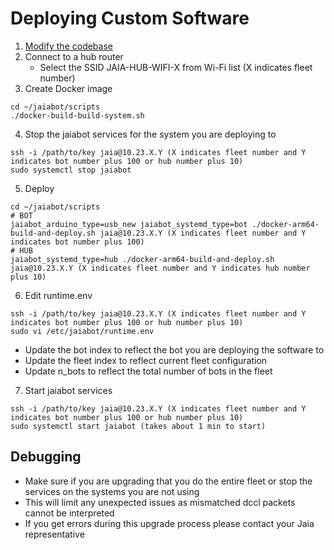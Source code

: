 # Deploying Custom Software

1. [Modify the codebase](./page93_modifying_codebase.md)
2. Connect to a hub router
    * Select the SSID JAIA-HUB-WIFI-X from Wi-Fi list (X indicates fleet number)
3. Create Docker image
```
cd ~/jaiabot/scripts
./docker-build-build-system.sh
```
4. Stop the jaiabot services for the system you are deploying to
```
ssh -i /path/to/key jaia@10.23.X.Y (X indicates fleet number and Y indicates bot number plus 100 or hub number plus 10)
sudo systemctl stop jaiabot
```
5. Deploy
```
cd ~/jaiabot/scripts
# BOT
jaiabot_arduino_type=usb_new jaiabot_systemd_type=bot ./docker-arm64-build-and-deploy.sh jaia@10.23.X.Y (X indicates fleet number and Y indicates bot number plus 100)
# HUB
jaiabot_systemd_type=hub ./docker-arm64-build-and-deploy.sh jaia@10.23.X.Y (X indicates fleet number and Y indicates hub number plus 10)
```
6. Edit runtime.env
```
ssh -i /path/to/key jaia@10.23.X.Y (X indicates fleet number and Y indicates bot number plus 100 or hub number plus 10)
sudo vi /etc/jaiabot/runtime.env
```

* Update the bot index to reflect the bot you are deploying the software to
* Update the fleet index to reflect current fleet configuration
* Update n_bots to reflect the total number of bots in the fleet

7. Start jaiabot services
```
ssh -i /path/to/key jaia@10.23.X.Y (X indicates fleet number and Y indicates bot number plus 100 or hub number plus 10)
sudo systemctl start jaiabot (takes about 1 min to start)
```

## Debugging

* Make sure if you are upgrading that you do the entire fleet or stop the services on the systems you are not using
* This will limit any unexpected issues as mismatched dccl packets cannot be interpreted
* If you get errors during this upgrade process please contact your Jaia representative
